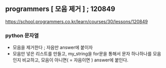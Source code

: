 ## programmers [ 모음 제거 ] ; 120849

<https://school.programmers.co.kr/learn/courses/30/lessons/120849>

### python 문자열

- 모음을 제거한다 ; 자음만 answer에 붙이자
- 모음만 넣은 리스트를 만들고, my_string을 for문을 통해서 문자 하나하나를 모음인지 비교하고, 모음이 아니면( = 자음이면 ) answer에 붙인다.

####
